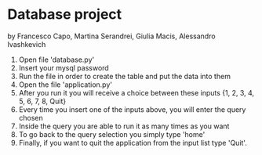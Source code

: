 # Database project 
by Francesco Capo, Martina Serandrei, Giulia Macis, Alessandro Ivashkevich


1. Open file 'database.py'
2. Insert your mysql password
2. Run the file in order to create the table and put the data into them
3. Open the file 'application.py'
4. After you run it you will receive a choice between these inputs {1, 2, 3, 4, 5, 6, 7, 8, Quit}
5. Every time you insert one of the inputs above, you will enter the query chosen
6. Inside the query you are able to run it as many times as you want
7. To go back to the query selection you simply type 'home'
8. Finally, if you want to quit the application from the input list type 'Quit'.